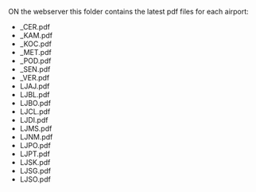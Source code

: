 ON the webserver this folder contains the latest pdf files for each airport:
* _CER.pdf
* _KAM.pdf
* _KOC.pdf
* _MET.pdf
* _POD.pdf
* _SEN.pdf
* _VER.pdf
* LJAJ.pdf
* LJBL.pdf
* LJBO.pdf
* LJCL.pdf
* LJDI.pdf
* LJMS.pdf
* LJNM.pdf
* LJPO.pdf
* LJPT.pdf
* LJSK.pdf
* LJSG.pdf
* LJSO.pdf
